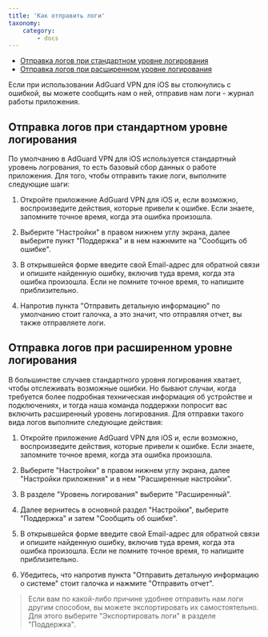```yaml
---
title: 'Как отправить логи'
taxonomy:
    category:
        - docs
---
```


* [Отправка логов при стандартном уровне логирования](#default)
* [Отправка логов при расширенном уровне логирования](#extended)

Если при использовании AdGuard VPN для iOS вы столкнулись с ошибкой, вы можете сообщить нам о ней, отправив нам логи - журнал работы приложения.

## Отправка логов при стандартном уровне логирования

По умолчанию в AdGuard VPN для iOS используется стандартный уровень логрования, то есть базовый сбор данных о работе приложения. Для того, чтобы отправить такие логи, выполните следующие шаги:

1. Откройте приложение AdGuard VPN для iOS и, если возможно, воспроизведите действия, которые привели к ошибке. Если знаете, запомните точное время, когда эта ошибка произошла.

2. Выберите "Настройки" в правом нижнем углу экрана, далее выберите пункт "Поддержка" и в нем нажнмите на "Сообщить об ошибке".

3. В открывшейся форме введите свой Email-адрес для обратной связи и опишите найденную ошибку, включив туда время, когда эта ошибка произошла. Если не помните точное время, то напишите приблизительно.

4. Напротив пункта "Отправить детальную информацию" по умолчанию стоит галочка, а это значит, что отправляя отчет, вы также отправляете логи.

## Отправка логов при расширенном уровне логирования

В большинстве случаев стандартного уровня логирования хватает, чтобы отслеживать возможные ошибки. Но бывают случаи, когда требуется более подробная техническая информация об устройстве и подключениях, и тогда наша команда поддержки попросит вас включить расширенный уровень логирования. Для отправки такого вида логов выполните следующие действия:

1. Откройте приложение AdGuard VPN для iOS и, если возможно, воспроизведите действия, которые привели к ошибке. Если знаете, запомните точное время, когда эта ошибка произошла.

2. Выберите "Настройки" в правом нижнем углу экрана, далее "Настройки приложения" и в нем "Расширенные настройки".

3. В разделе "Уровень логирования" выберите "Расширенный".

2. Далее вернитесь в основной раздел "Настройки", выберите "Поддержка" и затем "Сообщить об ошибке".

3. В открывшейся форме введите свой Email-адрес для обратной связи и опишите найденную ошибку, включив туда время, когда эта ошибка произошла. Если не помните точное время, то напишите приблизительно.

4. Убедитесь, что напротив пункта "Отправить детальную информацию о системе" стоит галочка и нажмите "Отправить отчет".

>Если вам по какой-либо причине удобнее отправить нам логи другим способом, вы можете экспортировать их самостоятельно. Для этого выберите "Экспортировать логи" в разделе "Поддержка".